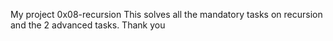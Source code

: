 My project 0x08-recursion
This solves all the mandatory tasks on recursion and the 2 advanced tasks. Thank you
